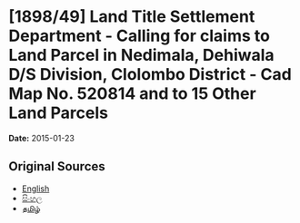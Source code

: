 # [1898/49] Land Title Settlement Department - Calling for claims to Land Parcel in Nedimala, Dehiwala D/S Division, Clolombo District - Cad Map No. 520814 and to 15 Other Land Parcels

**Date:** 2015-01-23

## Original Sources

- [English](https://documents.gov.lk/view/extra-gazettes/2015/1/1898-49_E.pdf)
- [සිංහල](https://documents.gov.lk/view/extra-gazettes/2015/1/1898-49_S.pdf)
- [தமிழ்](https://documents.gov.lk/view/extra-gazettes/2015/1/1898-49_T.pdf)
